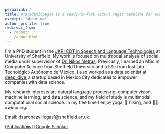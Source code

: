 ```yaml
---
permalink: /
title: #"academicpages is a ready-to-fork GitHub Pages template for academic personal websites"
excerpt: "About me"
author_profile: true
redirect_from: 
  - /about/
  - /about.html
---
```


I'm a PhD student in the [UKRI CDT in Speech and Language Technologies](https://slt-cdt.ac.uk) at University of Sheffield. My work is focused on multimodal analysis of social media under supervision of [Dr. Nikos Aletras](http://nikosaletras.com/). Previously, I earned an MSc in Computer Science from Sheffield University and a BSc from Instituto Tecnológico Autónomo de México. I also worked as a data scientist at [deep_dive](https://dive.ai/), a startup based in Mexico City dedicated to empower companies with data science.

My research interests are natural language processing, computer vision, machine learning, and data science, and my field of study is multimodal computational social science. In my free time I enjoy yoga, 🥾 hiking, and 🏊‍♀️ swimming.

Email: dsanchezvillegas1@sheffield.ac.uk

[[Publications](https://danaesavi.github.io/publications/)] [[Google Scholar](https://scholar.google.co.uk/citations?user=jafwsyYAAAAJ&hl=en)]

